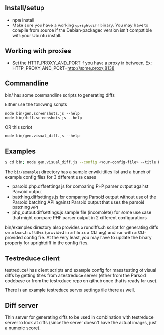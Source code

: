 ## Install/setup

* npm install
* Make sure you have a working `uprightdiff` binary.
  You may have to compile from source if the Debian-packaged version isn't compatible with your Ubuntu install.

## Working with proxies
* Set the HTTP_PROXY_AND_PORT if you have a proxy in between.
  Ex: HTTP_PROXY_AND_PORT=http://some.proxy:8138

## Commandline

bin/ has some commandline scripts to generating diffs

Either use the following scripts

    node bin/gen.screenshots.js --help
    node bin/diff.screenshots.js --help

OR this script

    node bin/gen.visual_diff.js --help

## Examples

``` bash
$ cd bin; node gen.visual_diff.js --config <your-config-file> --title Hospet
```

The <code>bin/examples</code> directory has a sample enwiki titles list and a bunch of example config files for 3 different use cases
* parsoid.php.diffsettings.js for comparing PHP parser output against Parsoid output
* batching.diffsettings.js for comparing Parsoid output without use of the Parsoid batching API against Parsoid output that uses the parsoid batching API
* php_output.diffsettings.js sample file (incomplete) for some use case that might compare PHP parser output in 2 different configurations

bin/examples directory also provides a rundiffs.sh script for generating diffs on a bunch of titles (provided in a file as a CLI arg) and run with a CLI-provided config file.
At the very least, you may have to update the binary property for uprightdiff in the config files.

## Testreduce client

testreduce/ has client scripts and example config for mass testing
of visual diffs by getting titles from a testreduce server (either
from the Parsoid codebase or from the testreduce repo on github
once that is ready for use).

There is an example testreduce server settings file there as well.

## Diff server

Thin server for generating diffs to be used in combination with
testreduce server to look at diffs (since the server doesn't have
the actual images, just a numeric score).
